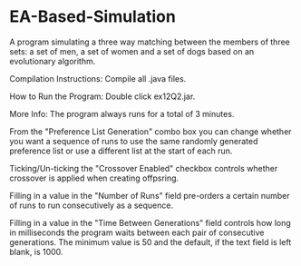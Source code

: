 # EA-Based-Simulation
A program simulating a three way matching between the members of three sets: a set of men, a set of women and a set of dogs based on an evolutionary algorithm.

Compilation Instructions:
Compile all .java files.

How to Run the Program:
Double click ex12Q2.jar.

More Info:
The program always runs for a total of 3 minutes.

From the "Preference List Generation" combo box you can change whether you want a sequence of runs to use the same randomly generated preference list or use a different list at the start of each run.

Ticking/Un-ticking the "Crossover Enabled" checkbox controls whether crossover is applied when creating offpsring.

Filling in a value in the "Number of Runs" field pre-orders a certain number of runs to run consecutively as a sequence.

Filling in a value in the "Time Between Generations" field controls how long in milliseconds the program waits between each pair of consecutive generations. The minimum value is 50 and the default, if the text field is left blank, is 1000.
